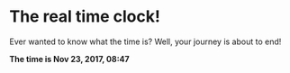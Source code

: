 # The real time clock!

Ever wanted to know what the time is? Well, your journey is about to end!

**The time is Nov 23, 2017, 08:47**